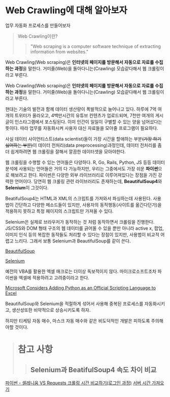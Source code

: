 # Web Crawling에 대해 알아보자
업무 자동화 프로세스를 만들어보자

> Web Crawling이란?
>> "Web scraping is a computer software technique of extracting information from websites." 

Web Crawling(Web scraping)은 **인터넷의 페이지를 방문해서 자동으로 자료를 수집하는 과정**을 말한다. 거미줄(Web)을 돌아다니는(Crawling) 모습같다해서 웹 크롤링이라고 부른다.

Web Crawling(Web scraping)은 **인터넷의 페이지를 방문해서 자동으로 자료를 수집하는 과정**을 말한다. 거미줄(Web)을 돌아다니는(Crawling) 모습같다해서 웹 크롤링이라고 부른다.

현대는 기술의 발전과 함께 데이터 생산량이 폭발적으로 늘어나고 있다. 하루에 7억 여개의 트위터가 올라오고, 4백만시간의 유튜브 컨텐츠가 업로드되며, 7천만 여개의 게시글이 인스타그램에서 포스팅된다. 이미 인간이 일일이 구별할 수 있는 양을 넘어섰다는 뜻이다. 따라 업무를 자동화시켜 사용자 대신 자료들을 모아줄 프로그램이 필요하다.

사실 데이터 사이언티스트(data scientist)들이 가장 시간을 할애하는 부분~~(가장 하기 싫어하는 부분)~~이 데이터 전처리(data preprocessing)과정인데, 데이터 전처리를 좀 더 쉽게하려면 웹 크롤링을 잘해서 깔끔한 데이터셋을 모아야한다. 

웹 크롤링을 수행할 수 있는 언어들은 다양하다. R, Go, Rails, Python, JS 등등 데이터 분석에 사용되는 언어들은 거의 다 가능하지만, 우리는 그중에서도 가장 쉬운 **파이썬**으로 해보려고 한다. 파이썬은 다양한 외부 라이브러리로 이루어져있다는 장점을 가진 강력한 언어이다. 당연히 웹 크롤링 관련 라이브러리도 존재하는데, **BeautifulSoup4**와 **Selenium**이 그것이다.

BeatifulSoup4는 HTML과 XML의 스크립트를 가져와서 파싱하는데 사용된다. 사용법이 간단하고 다양한 메소드들이 있지만, 사용자의 동적행동(사이트를 옮긴다던가)을 적용하지 못하고 특정 페이지의 스크립트만 가져올 수 있다.

Selenium은 실제로 브라우저가 동작하는 것 처럼 동작하면서 크롤링을 진행한다. JS/CSS와 DOM 형태 구조의 웹 데이터를 긁어올 수 있을 뿐만 아니라 active x, 팝업, 이미지 인식 등의 복잡한 동작들도 처리할 수 있다는 장점이 있지만, 사용법이 비교적 어렵고 느리다. 그래서 보통 Selenium과 BeautifulSoup를 같이 쓴다.

[BeautifulSoup](https://www.notion.so/BeautifulSoup-be1cde265951473282384baebecf6069)

[Selenium](https://www.notion.so/Selenium-0c5b61217a07451e83ad495bf69c2b2e)



예전의 VBA를 활용한 엑셀 매크로는 더이상 독보적이지 않다. 마이크로소프트조차 파이썬을 엑셀에 적용하려고 고려중이라고 한다.

[Microsoft Considers Adding Python as an Official Scripting Language to Excel](https://www.bleepingcomputer.com/news/microsoft/microsoft-considers-adding-python-as-an-official-scripting-language-to-excel/)

BeautifulSoup와 Selenium을 적절하게 섞어서 사용해 중복된 프로세스를 자동화시키고, 생산성또한 비약적으로 상승시키도록 하자. 

하지만 티케팅 자동 매수, 마스크 자동 매수와 같은 비도덕적인 개발은 피하도록 주의해야할 것이다.

># 참고 사항
>>## Selenium과 BeatifulSoup4 속도 차이 비교

[파이썬 - 셀레니움 VS Requests 크롤링 시간 비교하기(로그인 과정)](http://blog.naver.com/PostView.nhn?blogId=popqser2&logNo=221430894929&categoryNo=0&parentCategoryNo=0&viewDate=&currentPage=1&postListTopCurrentPage=1&from=postView)
[서버 시간 가져오기](https://www.notion.so/496814fc3624468e8d4bbca76d0c5ae0)